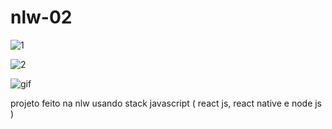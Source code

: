 # nlw-02

![1](https://user-images.githubusercontent.com/63599156/89474884-350a0180-d75d-11ea-91fc-da22ec775322.png)

![2](https://user-images.githubusercontent.com/63599156/89475064-a053d380-d75d-11ea-8e56-97a74a902b20.png)

![gif](https://user-images.githubusercontent.com/63599156/89475068-a2b62d80-d75d-11ea-90a2-d40d9b735712.gif)

projeto feito na nlw usando stack javascript ( react js, react native e node js )

